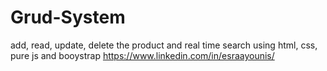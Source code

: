 # Grud-System
 add, read, update, delete the product and real time search using html, css, pure js and booystrap
 https://www.linkedin.com/in/esraayounis/
